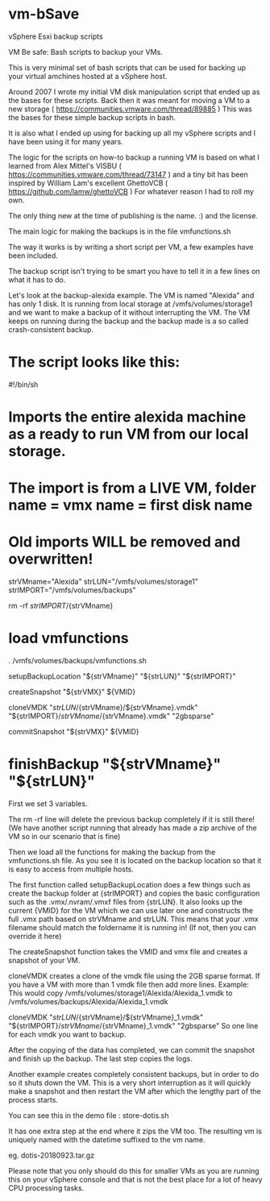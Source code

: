 # vm-bSave
vSphere Esxi backup scripts

VM Be safe: Bash scripts to backup your VMs. 

This is very minimal set of bash scripts that can be used for backing up your virtual amchines hosted at a vSphere host.

Around 2007 I wrote my initial VM disk manipulation script that ended up as the bases for these scripts.
Back then it was meant for moving a VM to a new storage ( https://communities.vmware.com/thread/89885 ) 
This was the bases for these simple backup scripts in bash.

It is also what I ended up using for backing up all my vSphere scripts and I have been using it for many years.

The logic for the scripts on how-to backup a running VM is based on what I learned from Alex Mittel's VISBU ( https://communities.vmware.com/thread/73147 ) and a tiny bit has been inspired by William Lam's excellent GhettoVCB ( https://github.com/lamw/ghettoVCB ) 
For whatever reason I had to roll my own.

The only thing new at the time of publishing is the name. :) and the license.

The main logic for making the backups is in the file vmfunctions.sh

The way it works is by writing a short script per VM, a few examples have been included.

The backup script isn't trying to be smart you have to tell it in a few lines on what it has to do.

Let's look at the backup-alexida example.
The VM is named "Alexida" and has only 1 disk.
It is running from local storage at /vmfs/volumes/storage1 and we want to make a backup of it without
interrupting the VM. The VM keeps on running during the backup and the backup made is a so called crash-consistent backup.

The script looks like this:
=====
#!/bin/sh
#
# Imports the entire alexida machine as a ready to run VM from our local storage.
# The import is from a LIVE VM, folder name = vmx name = first disk name
# Old imports WILL be removed and overwritten! 

strVMname="Alexida"
strLUN="/vmfs/volumes/storage1"
strIMPORT="/vmfs/volumes/backups"

rm -rf ${strIMPORT}/${strVMname}

# load vmfunctions
. /vmfs/volumes/backups/vmfunctions.sh

setupBackupLocation "${strVMname}" "${strLUN}" "${strIMPORT}"

createSnapshot "${strVMX}" ${VMID}

cloneVMDK "${strLUN}/${strVMname}/${strVMname}.vmdk" "${strIMPORT}/${strVMname}/${strVMname}.vmdk" "2gbsparse"

commitSnapshot "${strVMX}" ${VMID}

finishBackup "${strVMname}" "${strLUN}"
=====

First we set 3 variables.

The rm -rf line will delete the previous backup completely if it is still there! (We have another script running that already has made a zip archive of the VM so in our scenario that is fine)

Then we load all the functions for making the backup from the vmfunctions.sh file. As you see it is located on the backup location so that it is easy to access from multiple hosts.

The first function called setupBackupLocation does a few things such as create the backup folder at {strIMPORT} and copies the basic configuration such as the .vmx/.nvram/.vmxf files from {strLUN}. It also looks up the current {VMID} for the VM which we can use later one and constructs the full .vmx path based on strVMname and strLUN. This means that your .vmx filename should match the foldername it is running in! (If not, then you can override it here)

The createSnapshot function takes the VMID and vmx file and creates a snapshot of your VM.

cloneVMDK creates a clone of the vmdk file using the 2GB sparse format. 
If you have a VM with more than 1 vmdk file then add more lines.
Example: 
This would copy /vmfs/volumes/storage1/Alexida/Alexida_1.vmdk to /vmfs/volumes/backups/Alexida/Alexida_1.vmdk

cloneVMDK "${strLUN}/${strVMname}/${strVMname}_1.vmdk" "${strIMPORT}/${strVMname}/${strVMname}_1.vmdk" "2gbsparse"
So one line for each vmdk you want to backup.

After the copying of the data has completed, we can commit the snapshot and finish up the backup.
The last step copies the logs.


Another example creates completely consistent backups, but in order to do so it shuts down the VM.
This is a very short interruption as it will quickly make a snapshot and then restart the VM after which the lengthy part of the process starts.

You can see this in the demo file : store-dotis.sh

It has one extra step at the end where it zips the VM too. The resulting vm is uniquely named with the datetime suffixed to the vm name.

eg. dotis-20180923.tar.gz

Please note that you only should do this for smaller VMs as you are running this on your vSphere console and that is not the best place for a lot of heavy CPU processing tasks.
